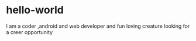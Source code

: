 # hello-world
I am a coder ,android and web developer and fun loving creature looking for a creer opportunity
